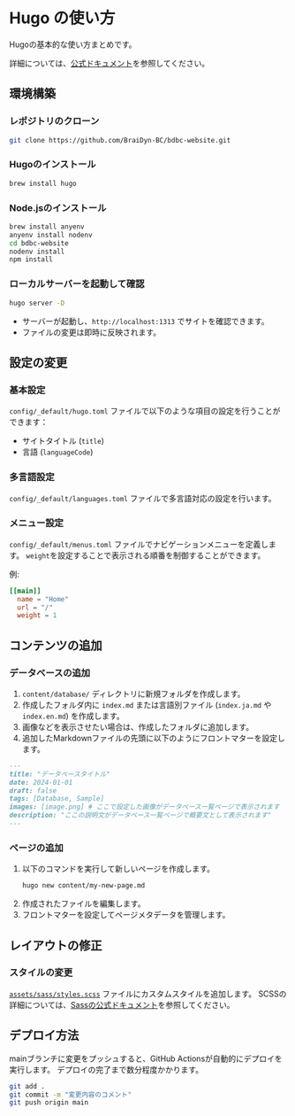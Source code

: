 # Hugo の使い方

Hugoの基本的な使い方まとめです。

詳細については、[公式ドキュメント](https://gohugo.io/documentation/)を参照してください。


## 環境構築

### レポジトリのクローン
```bash
git clone https://github.com/BraiDyn-BC/bdbc-website.git
```

### Hugoのインストール
```bash
brew install hugo
```

### Node.jsのインストール
```bash
brew install anyenv
anyenv install nodenv
cd bdbc-website
nodenv install
npm install
```

### ローカルサーバーを起動して確認
```bash
hugo server -D
```
- サーバーが起動し、`http://localhost:1313` でサイトを確認できます。
- ファイルの変更は即時に反映されます。


## 設定の変更

### 基本設定

`config/_default/hugo.toml` ファイルで以下のような項目の設定を行うことができます：
- サイトタイトル (`title`)
- 言語 (`languageCode`)

### 多言語設定

`config/_default/languages.toml` ファイルで多言語対応の設定を行います。

### メニュー設定

`config/_default/menus.toml` ファイルでナビゲーションメニューを定義します。
`weight`を設定することで表示される順番を制御することができます。

例:
```toml
[[main]]
  name = "Home"
  url = "/"
  weight = 1
```


## コンテンツの追加

### データベースの追加

1. `content/database/` ディレクトリに新規フォルダを作成します。
2. 作成したフォルダ内に `index.md` または言語別ファイル (`index.ja.md` や `index.en.md`) を作成します。
3. 画像などを表示させたい場合は、作成したフォルダに追加します。
4. 追加したMarkdownファイルの先頭に以下のようにフロントマターを設定します。

```markdown
---
title: "データベースタイトル"
date: 2024-01-01
draft: false
tags: [Database, Sample]
images: [image.png] # ここで設定した画像がデータベース一覧ページで表示されます
description: "ここの説明文がデータベース一覧ページで概要文として表示されます"
---
```

### ページの追加

1. 以下のコマンドを実行して新しいページを作成します。
   ```bash
   hugo new content/my-new-page.md
   ```
2. 作成されたファイルを編集します。
3. フロントマターを設定してページメタデータを管理します。


## レイアウトの修正

### スタイルの変更

[`assets/sass/styles.scss`](../assets/sass/styles.scss) ファイルにカスタムスタイルを追加します。
SCSSの詳細については、[Sassの公式ドキュメント](https://sass-lang.com/documentation/syntax/)を参照してください。


## デプロイ方法

mainブランチに変更をプッシュすると、GitHub Actionsが自動的にデプロイを実行します。
デプロイの完了まで数分程度かかります。

```bash
git add .
git commit -m "変更内容のコメント"
git push origin main
```
